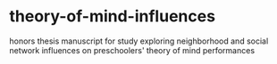 # theory-of-mind-influences
honors thesis manuscript for study exploring neighborhood and social network influences on preschoolers' theory of mind performances
